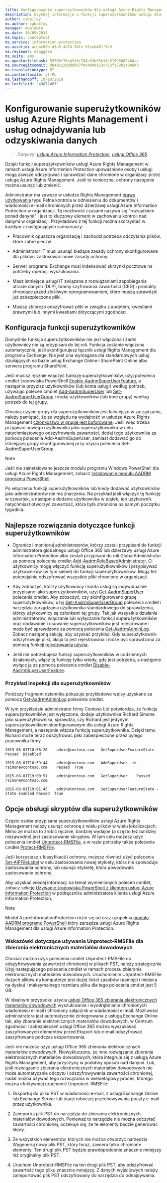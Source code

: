 ```yaml
---
title: Konfigurowanie superużytkowników dla usługi Azure Rights Management — AIP
description: Uzyskaj informacje o funkcji superużytkowników usługi Azure Rights Management w ramach usługi Azure Information Protection i zaimplementuj tę funkcję. Zapewnia ona, że upoważnione osoby i usługi mogą zawsze odczytywać i sprawdzać dane chronione w organizacji przez usługę Azure Rights Management. Tę możliwość czasami nazywa się „rozsądkiem ponad danymi”. Jest to kluczowy element w zachowaniu kontroli nad danymi w organizacji.
author: cabailey
ms.author: cabailey
manager: mbaldwin
ms.date: 10/09/2018
ms.topic: conceptual
ms.service: information-protection
ms.assetid: acb4c00b-d3a9-4d74-94fe-91eeb481f7e3
ms.reviewer: esaggese
ms.suite: ems
ms.openlocfilehash: 59760f70c43f6c784c83b95b18c51998862484ae
ms.sourcegitcommit: d049c23ddd0bb7f4c4d40153c753f178b3a04d43
ms.translationtype: MT
ms.contentlocale: pl-PL
ms.lasthandoff: 10/10/2018
ms.locfileid: "49072463"
---
```

# <a name="configuring-super-users-for-azure-rights-management-and-discovery-services-or-data-recovery"></a>Konfigurowanie superużytkowników usług Azure Rights Management i usług odnajdywania lub odzyskiwania danych

>*Dotyczy: [usługi Azure Information Protection](https://azure.microsoft.com/pricing/details/information-protection), [usługi Office 365](http://download.microsoft.com/download/E/C/F/ECF42E71-4EC0-48FF-AA00-577AC14D5B5C/Azure_Information_Protection_licensing_datasheet_EN-US.pdf)*

Dzięki funkcji superużytkowników usługi Azure Rights Management w ramach usługi Azure Information Protection upoważnione osoby i usługi mogą zawsze odczytywać i sprawdzać dane chronione w organizacji przez usługę Azure Rights Management. Jeśli to konieczne, ochrony następnie można usunąć lub zmienić.

Administrator ma zawsze w usłudze Rights Management [prawo użytkowania](configure-usage-rights.md) typu Pełna kontrola w odniesieniu do dokumentów i wiadomości e-mail chronionych przez dzierżawę usługi Azure Information Protection w organizacji. Tę możliwość czasami nazywa się "rozsądkiem ponad danymi" i jest to kluczowy element w zachowaniu kontroli nad danymi w organizacji. Przykładowo z tej funkcji można skorzystać w każdym z następujących scenariuszy:

- Pracownik opuszcza organizację i zachodzi potrzeba odczytania plików, które zabezpieczył.

- Administrator IT musi usunąć bieżące zasady ochrony skonfigurowane dla plików i zastosować nowe zasady ochrony.

- Serwer programu Exchange musi indeksować skrzynki pocztowe na potrzeby operacji wyszukiwania.

- Masz istniejące usługi IT związane z rozwiązaniami zapobiegania utracie danych (DLP), bramy szyfrowania zawartości (CEG) i produkty chroniące przed złośliwym oprogramowaniem, które muszą sprawdzić już zabezpieczone pliki.

- Musisz zbiorczo odszyfrować pliki w związku z audytem, kwestiami prawnymi lub innymi kwestiami dotyczącymi zgodności.

## <a name="configuration-for-the-super-user-feature"></a>Konfiguracja funkcji superużytkowników

Domyślnie funkcja superużytkowników nie jest włączona i żadni użytkownicy nie są przypisani do tej roli. Funkcja zostanie włączona automatycznie, jeśli skonfigurujesz łącznik usługi Rights Management dla programu Exchange. Nie jest ona wymagana dla standardowych usług działających na bazie usług Exchange Online i SharePoint Online albo serwera programu SharePoint.

Jeśli musisz ręcznie włączyć funkcję superużytkowników, użyj polecenia cmdlet środowiska PowerShell [Enable-AadrmSuperUserFeature](/powershell/aadrm/vlatest/enable-aadrmsuperuserfeature), a następnie przypisz użytkowników (lub konta usługi) według potrzeb, używając poleceń cmdlet [Add-AadrmSuperUser](/powershell/aadrm/vlatest/add-aadrmsuperuser) lub [Set-AadrmSuperUserGroup](/powershell/aadrm/vlatest/set-aadrmsuperusergroup) i dodaj użytkowników (lub inne grupy) według potrzeb do tej grupy. 

Chociaż użycie grupy dla superużytkowników jest łatwiejsze w zarządzaniu, należy pamiętać, że ze względu na wydajność w usłudze Azure Rights Management [członkostwo w grupie jest buforowane](prepare.md#group-membership-caching-by-azure-information-protection). Jeśli więc trzeba przypisać nowego użytkownika jako superużytkownika w celu natychmiastowego odszyfrowania zawartości, dodaj tego użytkownika za pomocą polecenia Add-AadrmSuperUser, zamiast dodawać go do istniejącej grupy skonfigurowanej przy użyciu polecenia Set-AadrmSuperUserGroup.

> [!NOTE]
> Jeśli nie zainstalowano jeszcze modułu programu Windows PowerShell dla usługi Azure Rights Management, zobacz [Instalowanie modułu AADRM programu PowerShell](install-powershell.md).

Po włączeniu funkcji superużytkowników lub kiedy dodawać użytkowników jako administratorów nie ma znaczenia. Na przykład jeśli włączyć tę funkcję w czwartek, a następnie dodanie użytkownika w piątek, ten użytkownik natychmiast otworzyć zawartość, która była chroniona na samym początku tygodnia.

## <a name="security-best-practices-for-the-super-user-feature"></a>Najlepsze rozwiązania dotyczące funkcji superużytkowników

- Ogranicz i monitoruj administratorów, którzy zostali przypisani do funkcji administratora globalnego usługi Office 365 lub dzierżawy usługi Azure Information Protection albo zostali przypisani do roli GlobalAdministrator za pomocą polecenia cmdlet [Add-AadrmRoleBasedAdministrator](/powershell/module/aadrm/add-aadrmrolebasedadministrator). Ci użytkownicy mogą włączyć funkcję superużytkowników i przypisywać użytkowników (w tym siebie) do funkcji superużytkowników. Mogą też potencjalnie odszyfrować wszystkie pliki chronione w organizacji.

- Aby zobaczyć, którzy użytkownicy i konta usług są indywidualnie przypisane jako superużytkowników, użyj [Get-AadrmSuperUser](/powershell/module/aadrm/get-aadrmsuperuser) polecenia cmdlet. Aby zobaczyć, czy skonfigurowano grupę superużytkowników, użyj [Get-AadrmSuperUserGroup](/powershell/module/aadrm/get-aadrmsuperusergroup) polecenia cmdlet i narzędzia zarządzania użytkownika standardowego do sprawdzenia, którzy użytkownicy są członkami tej grupy. Tak jak wszystkie działania administratorów, włączanie lub wyłączanie funkcji superużytkowników oraz dodawanie i usuwanie superużytkowników jest rejestrowane i może być sprawdzone za pomocą polecenia [Get-AadrmAdminLog](/powershell/module/aadrm/get-aadrmadminlog). Zobacz następną sekcję, aby uzyskać przykład. Gdy superużytkownik odszyfrowuje pliki, akcja ta jest rejestrowana i może być sprawdzona za pomocą funkcji [rejestrowania użycia](log-analyze-usage.md).

- Jeśli nie potrzebujesz funkcji superużytkowników w codziennych działaniach, włącz tę funkcję tylko wtedy, gdy jest potrzeba, a następnie wyłącz ją za pomocą polecenia cmdlet [Disable-AadrmSuperUserFeature](/powershell/module/aadrm/disable-aadrmsuperuserfeature).

### <a name="example-auditing-for-the-super-user-feature"></a>Przykład inspekcji dla superużytkowników

Poniższy fragment dziennika pokazuje przykładowe wpisy uzyskane za pomocą [Get-AadrmAdminLog](/powershell/module/aadrm/get-aadrmadminlog) polecenia cmdlet. 

W tym przykładzie administrator firmy Contoso Ltd potwierdza, że funkcja superużytkowników jest wyłączona, dodaje użytkownika Richard Simone jako superużytkownika, sprawdza, czy Richard jest jedynym superużytkownikiem skonfigurowanym dla usługi Azure Rights Management, a następnie włącza funkcję superużytkownika. Dzięki temu Richard może teraz odszyfrować pliki zabezpieczone przez byłego pracownika firmy.

`2015-08-01T18:58:20    admin@contoso.com   GetSuperUserFeatureState    Passed  Disabled`

`2015-08-01T18:59:44    admin@contoso.com   AddSuperUser -id rsimone@contoso.com    Passed  True`

`2015-08-01T19:00:51    admin@contoso.com   GetSuperUser    Passed  rsimone@contoso.com`

`2015-08-01T19:01:45    admin@contoso.com   SetSuperUserFeatureState -state Enabled Passed  True`

## <a name="scripting-options-for-super-users"></a>Opcje obsługi skryptów dla superużytkowników
Często osoba przypisana superużytkowników usługi Azure Rights Management należy usunąć ochronę z wielu plików w wielu lokalizacjach. Mimo że można to zrobić ręcznie, bardziej wydajne (a często też bardziej niezawodne) jest zastosowanie skryptów. W tym celu możesz użyć polecenia cmdlet [Unprotect-RMSFile](/powershell/module/azureinformationprotection/unprotect-rmsfile), a w razie potrzeby także polecenia cmdlet [Protect-RMSFile](/powershell/module/azureinformationprotection/protect-rmsfile). 

Jeśli korzystasz z klasyfikacji i ochrony, możesz również użyć polecenia [Set-AIPFileLabel](/powershell/module/azureinformationprotection/set-aipfilelabel) w celu zastosowania nowej etykiety, która nie spowoduje zastosowania ochrony, lub usunąć etykietę, która powodowała zastosowanie ochrony. 

Aby uzyskać więcej informacji na temat wymienionych poleceń cmdlet, zobacz sekcję [Używanie środowiska PowerShell z klientem usługi Azure Information Protection](./rms-client/client-admin-guide-powershell.md) w podręczniku administratora klienta usługi Azure Information Protection.

> [!NOTE]
> Moduł AzureInformationProtection różni się od oraz uzupełnia [modułu AADRM programu PowerShell](administer-powershell.md) który zarządza usługi Azure Rights Management dla usługi Azure Information Protection.

### <a name="guidance-for-using-unprotect-rmsfile-for-ediscovery"></a>Wskazówki dotyczące używania Unprotect-RMSFile dla zbierania elektronicznych materiałów dowodowych

Chociaż można użyć polecenia cmdlet Unprotect-RMSFile do odszyfrowywania zawartości chronionej w plikach PST, należy strategicznie Użyj następującego polecenia cmdlet w ramach procesu zbierania elektronicznych materiałów dowodowych. Uruchomienie Unprotect-RMSFile dużych plików na komputerze jest dużej ilości zasobów (pamięci i miejsca na dysku) i maksymalnego rozmiaru pliku dla tego polecenia cmdlet jest 5 GB.

W idealnym przypadku użycia [usługi Office 365 zbierania elektronicznych materiałów dowodowych](/office365/securitycompliance/ediscovery) wyszukiwanie i wyodrębnianie chronionych wiadomości e-mail i chroniony załącznik w wiadomości e-mail. Możliwości administratora jest automatycznie zintegrowana z usługą Exchange Online tak, aby zbieranie elektronicznych materiałów dowodowych, w Centrum zgodności i zabezpieczeń usługi Office 365 można wyszukiwać zaszyfrowanych elementów przed Eksport lub e-mail odszyfrować zaszyfrowane podczas eksportowania.

Jeśli nie możesz użyć usługi Office 365 zbierania elektronicznych materiałów dowodowych, Niewykluczone, że inne rozwiązanie zbierania elektronicznych materiałów dowodowych, która integruje się z usługą Azure Rights Management, aby przyczyny w podobny sposób nad danymi. Lub, jeśli rozwiązanie zbierania elektronicznych materiałów dowodowych nie może automatycznie odczytu i odszyfrowywania zawartości chronionej, nadal można używać tego rozwiązania w wieloetapowy proces, którego można efektywniej uruchomić Unprotect-RMSFile:

1. Eksportuj do pliku PST w wiadomości e-mail, z usługi Exchange Online lub Exchange Server lub stacji roboczej przechowywania poczty e-mail przez użytkownika.

2. Zaimportuj plik PST do narzędzia do zbierania elektronicznych materiałów dowodowych. Ponieważ to narzędzie nie można odczytać zawartości chronionej, oczekuje się, że te elementy będzie generować błędy.

3. Ze wszystkich elementów, których nie można otworzyć narzędzia Wygeneruj nowy plik PST, który teraz, zawiera tylko chronione elementy. Ten drugi plik PST będzie prawdopodobnie znacznie mniejszy niż oryginalny plik PST.

4. Uruchom Unprotect-RMSFile na ten drugi plik PST, aby odszyfrować zawartość tego pliku znacznie mniejszy. Z danych wyjściowych należy zaimportować plik PST odszyfrowany do narzędzia do odnajdywania.

